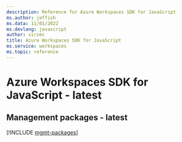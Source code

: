 ```yaml
---
description: Reference for Azure Workspaces SDK for JavaScript
ms.author: jeffish
ms.data: 11/01/2022
ms.devlang: javascript
author: xirzec
title: Azure Workspaces SDK for JavaScript
ms.service: workspaces
ms.topic: reference
---
```

# Azure Workspaces SDK for JavaScript - latest

## Management packages - latest
[!INCLUDE [mgmt-packages](workspaces-mgmt-index.md)]
